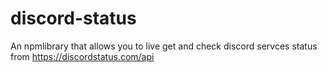 # discord-status
An npmlibrary that allows you to live get and check discord servces status from https://discordstatus.com/api
